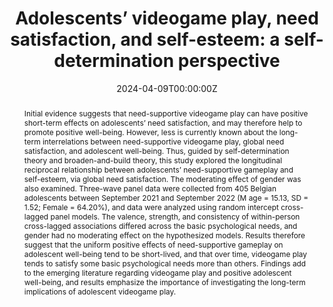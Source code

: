 ---
abstract: "Initial evidence suggests that need-supportive videogame play can have positive short-term effects on adolescents’ need satisfaction, and may therefore help to promote positive well-being. However, less is currently known about the long-term interrelations between need-supportive videogame play, global need satisfaction, and adolescent well-being. Thus, guided by self-determination theory and broaden-and-build theory, this study explored the longitudinal reciprocal relationship between adolescents’ need-supportive gameplay and self-esteem, via global need satisfaction. The moderating effect of gender was also examined. Three-wave panel data were collected from 405 Belgian adolescents between September 2021 and September 2022 (M age = 15.13, SD = 1.52; Female = 64.20%), and data were analyzed using random intercept cross-lagged panel models. The valence, strength, and consistency of within-person cross-lagged associations differed across the basic psychological needs, and gender had no moderating effect on the hypothesized models. Results therefore suggest that the uniform positive effects of need-supportive gameplay on adolescent well-being tend to be short-lived, and that over time, videogame play tends to satisfy some basic psychological needs more than others. Findings add to the emerging literature regarding videogame play and positive adolescent well-being, and results emphasize the importance of investigating the long-term implications of adolescent videogame play."
authors:
- Edward Noon
- admin
- Brent Swinnen
- Laura Vandenbosch
date: "2024-04-09T00:00:00Z"
doi: ""
featured: false
image:
  caption: ""
  focal_point: ""
  preview_only: false
projects: [ERC-mimic]
publication: "Current Psychology"
publication_short: ""
publication_types:
- "2"
publishDate: ""
slides: ""
summary:
tags:
- Videogame
- Need satisfaction
- Well-being
- Self-esteem
- Adolescence
title: "Adolescents’ videogame play, need satisfaction, and self-esteem: a self-determination perspective"
url_code: "https://osf.io/spfaz/?view_only=efc48e791f324466a60262cef29cbc47"
url_dataset: "https://osf.io/spfaz/?view_only=efc48e791f324466a60262cef29cbc47"
url_pdf:
url_poster: ""
url_project: ""
url_slides: ""
url_source: ""
url_video: ""
---